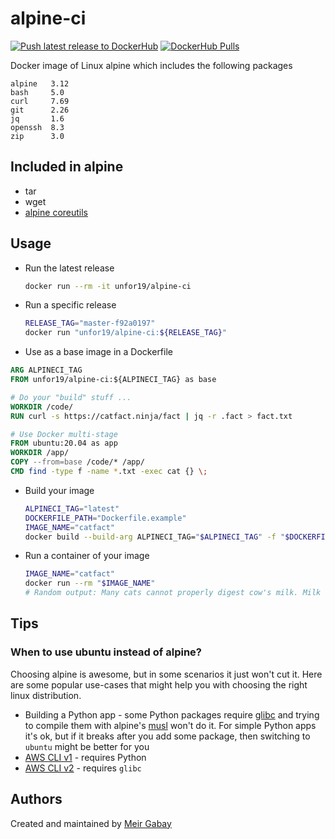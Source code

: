 # alpine-ci

[![Push latest release to DockerHub](https://github.com/unfor19/alpine-ci/workflows/Push%20latest%20release%20to%20DockerHub/badge.svg)](https://github.com/unfor19/alpine-ci/actions?query=workflow%3A%22Push+latest+release+to+DockerHub%22)
[![DockerHub Pulls](https://img.shields.io/docker/pulls/unfor19/alpine-ci.svg)](https://hub.docker.com/r/unfor19/alpine-ci)

Docker image of Linux alpine which includes the following packages

<!-- replacer_start -->

```
alpine   3.12
bash     5.0
curl     7.69
git      2.26
jq       1.6
openssh  8.3
zip      3.0
```

<!-- replacer_end -->

## Included in alpine

- tar
- wget
- [alpine coreutils](https://pkgs.alpinelinux.org/contents?repo=main&page=1&arch=x86&branch=edge&name=coreutils)

## Usage

- Run the latest release

  ```bash
  docker run --rm -it unfor19/alpine-ci
  ```

- Run a specific release
  ```bash
  RELEASE_TAG="master-f92a0197"
  docker run "unfor19/alpine-ci:${RELEASE_TAG}"
  ```

- Use as a base image in a Dockerfile

```dockerfile
ARG ALPINECI_TAG
FROM unfor19/alpine-ci:${ALPINECI_TAG} as base

# Do your "build" stuff ...
WORKDIR /code/
RUN curl -s https://catfact.ninja/fact | jq -r .fact > fact.txt

# Use Docker multi-stage
FROM ubuntu:20.04 as app
WORKDIR /app/
COPY --from=base /code/* /app/
CMD find -type f -name *.txt -exec cat {} \;
```

- Build your image

  ```bash
  ALPINECI_TAG="latest"
  DOCKERFILE_PATH="Dockerfile.example"
  IMAGE_NAME="catfact"
  docker build --build-arg ALPINECI_TAG="$ALPINECI_TAG" -f "$DOCKERFILE_PATH" -t "$IMAGE_NAME" .
  ```

- Run a container of your image
  ```bash
  IMAGE_NAME="catfact"
  docker run --rm "$IMAGE_NAME"
  # Random output: Many cats cannot properly digest cow's milk. Milk and milk products give them diarrhea.
  ```

## Tips

### When to use **ubuntu** instead of alpine?

Choosing alpine is awesome, but in some scenarios it just won't cut it. Here are some popular use-cases that might help you with choosing the right linux distribution.

- Building a Python app - some Python packages require [glibc](https://www.gnu.org/software/libc/) and trying to compile them with alpine's [musl](https://www.musl-libc.org/) won't do it. For simple Python apps it's ok, but if it breaks after you add some package, then switching to `ubuntu` might be better for you
- [AWS CLI v1](https://docs.aws.amazon.com/cli/latest/userguide/install-linux.html#install-linux-prereqs) - requires Python
- [AWS CLI v2](https://github.com/aws/aws-cli/issues/4971) - requires `glibc`

## Authors

Created and maintained by [Meir Gabay](https://github.com/unfor19)